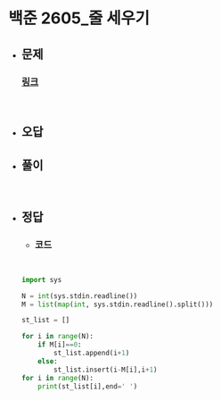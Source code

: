 # 백준 2605_줄 세우기

- ## 문제
    ### [링크](https://www.acmicpc.net/problem/2605)



<br>

- ## 오답


- ## 풀이


<br>


- ## 정답


   - ### 코드
    ```python


    import sys

    N = int(sys.stdin.readline())
    M = list(map(int, sys.stdin.readline().split()))

    st_list = []

    for i in range(N):
        if M[i]==0:
            st_list.append(i+1)
        else:
            st_list.insert(i-M[i],i+1)
    for i in range(N):
        print(st_list[i],end=' ')
